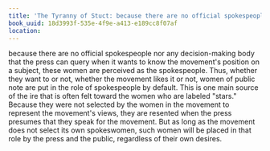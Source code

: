 ```yaml
---
title: 'The Tyranny of Stuct: because there are no official spokespeople nor any decision-…'
book_uuid: 18d3993f-535e-4f9e-a413-e189cc8f07af
location: 
---
```


because there are no official spokespeople nor any decision-making body
that the press can query when it wants to know the movement's position on a
subject, these women are perceived as the spokespeople. Thus, whether they
want to or not, whether the movement likes it or not, women of public note
are put in the role of spokespeople by default.
This is one main source of the ire that is often felt toward the women who
are labeled "stars." Because they were not selected by the women in the
movement to represent the movement's views, they are resented when the
press presumes that they speak for the movement. But as long as the
movement does not select its own spokeswomen, such women will be placed in
that role by the press and the public, regardless of their own desires.
